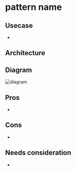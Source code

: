 # pattern name

## Usecase
- 

## Architecture


## Diagram
![diagram](diagram.png)


## Pros
- 

## Cons
- 

## Needs consideration
- 
